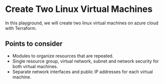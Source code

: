# Create Two Linux Virtual Machines
In this playground, we will create two linux virtual machines on azure cloud with Terraform.

## Points to consider
- Modules to organize resources that are repeated.
- Single resource group, virtual network, subnet and network security for both virtual machines.
- Separate network interfaces and public IP addresses for each virtual machine.